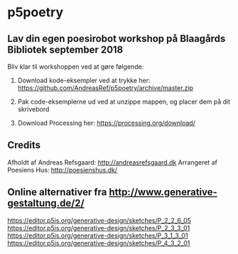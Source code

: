 # p5poetry

## Lav din egen poesirobot workshop på Blaagårds Bibliotek september 2018

Bliv klar til workshoppen ved at gøre følgende:

1) Download kode-eksempler ved at trykke her: https://github.com/AndreasRef/p5poetry/archive/master.zip

2) Pak code-eksemplerne ud ved at unzippe mappen, og placer dem på dit skrivebord

3) Download Processing her: 
https://processing.org/download/



## Credits
Afholdt af Andreas Refsgaard: http://andreasrefsgaard.dk
Arrangeret af Poesiens Hus: http://poesienshus.dk/

## Online alternativer fra http://www.generative-gestaltung.de/2/
https://editor.p5js.org/generative-design/sketches/P_2_2_6_05
https://editor.p5js.org/generative-design/sketches/P_2_3_3_01
https://editor.p5js.org/generative-design/sketches/P_3_1_3_01
https://editor.p5js.org/generative-design/sketches/P_4_3_2_01



